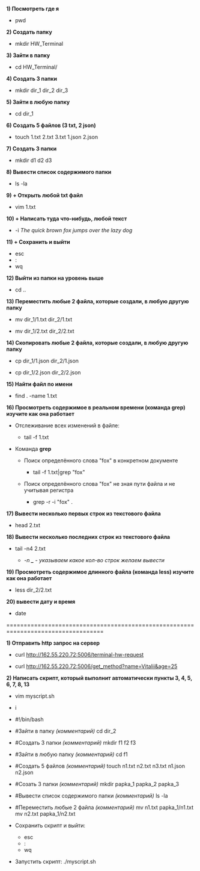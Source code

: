 **1) Посмотреть где я**
- pwd

**2) Создать папку**
- mkdir HW_Terminal

**3) Зайти в папку**
- cd HW_Terminal/

**4) Создать 3 папки**
- mkdir dir_1 dir_2 dir_3

**5) Зайти в любую папку**
- cd dir_1

**6) Создать 5 файлов (3 txt, 2 json)**
- touch 1.txt 2.txt 3.txt 1.json 2.json

**7) Создать 3 папки**
- mkdir d1 d2 d3

**8) Вывести список содержимого папки**
- ls -la

**9) + Открыть любой txt файл**
- vim 1.txt

**10) + Написать туда что-нибудь, любой текст**
- -i
*The quick brown fox jumps over the lazy dog*

**11) + Сохранить и выйти**
- esc 
- :
- wq

**12) Выйти из папки на уровень выше**
- cd ..

**13) Переместить любые 2 файла, которые создали, в любую другую папку**
- mv dir_1/1.txt dir_2/1.txt

- mv dir_1/2.txt dir_2/2.txt

**14) Скопировать любые 2 файла, которые создали, в любую другую папку**
- cp dir_1/1.json dir_2/1.json

- cp dir_1/2.json dir_2/2.json

**15) Найти файл по имени**
- find . -name 1.txt

**16) Просмотреть содержимое в реальном времени (команда grep) изучите как она работает**
- Отслеживание всех изменений в файле:
  - tail -f 1.txt

- Команда **grep**
  - Поиск определённого слова "fox" в конкретном документе
    - tail -f 1.txt|grep "fox"

   - Поиск определённого слова "fox" не зная пути файла и не учитывая регистра
      - grep -r -i "fox" .


**17) Вывести несколько первых строк из текстового файла**
- head 2.txt

**18) Вывести несколько последних строк из текстового файла**
- tail -n4 2.txt

  - *-n **_*** - *указываем какое кол-во строк желаем вывести*

**19) Просмотреть содержимое длинного файла (команда less) изучите как она работает**
- less dir_2/2.txt

**20) вывести дату и время**
- date

==================================================================================
 
**1) Отправить http запрос на сервер**
- curl http://162.55.220.72:5006/terminal-hw-request

- curl  http://162.55.220.72:5006/get_method?name=Vitalii&age=25

**2) Написать скрипт, который выполнит автоматически пункты 3, 4, 5, 6, 7, 8, 13**
  - vim myscript.sh

 - i

 - #!/bin/bash

 - #Зайти в папку *(комментарий)*
cd dir_2

- #Создать 3 папки *(комментарий)*
mkdir f1 f2 f3

- #Зайти в любую папку *(комментарий)*
cd f1

- #Создать 5 файлов *(комментарий)*
touch n1.txt n2.txt n3.txt n1.json n2.json

- #Созать 3 папки *(комментарий)*
mkdir papka_1 papka_2 papka_3

- #Вывести список содержимого папки *(комментарий)*
ls -la

- #Переместить любые 2 файла *(комментарий)*
mv n1.txt papka_1/n1.txt
mv n2.txt papka_1/n2.txt

- Сохранить скрипт и выйти:
  - esc 
  - :
  - wq

- Запустить скрипт:
./myscript.sh

